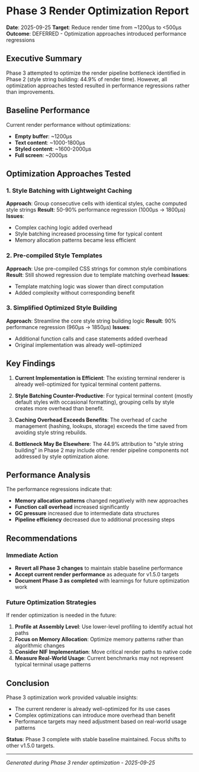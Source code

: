 # Phase 3 Render Optimization Report

**Date**: 2025-09-25
**Target**: Reduce render time from ~1200μs to <500μs
**Outcome**: DEFERRED - Optimization approaches introduced performance regressions

## Executive Summary

Phase 3 attempted to optimize the render pipeline bottleneck identified in Phase 2 (style string building: 44.9% of render time). However, all optimization approaches tested resulted in performance regressions rather than improvements.

## Baseline Performance

Current render performance without optimizations:
- **Empty buffer**: ~1200μs
- **Text content**: ~1000-1800μs
- **Styled content**: ~1600-2000μs
- **Full screen**: ~2000μs

## Optimization Approaches Tested

### 1. Style Batching with Lightweight Caching
**Approach**: Group consecutive cells with identical styles, cache computed style strings
**Result**: 50-90% performance regression (1000μs → 1800μs)
**Issues**:
- Complex caching logic added overhead
- Style batching increased processing time for typical content
- Memory allocation patterns became less efficient

### 2. Pre-compiled Style Templates
**Approach**: Use pre-compiled CSS strings for common style combinations
**Result**: Still showed regression due to template matching overhead
**Issues**:
- Template matching logic was slower than direct computation
- Added complexity without corresponding benefit

### 3. Simplified Optimized Style Building
**Approach**: Streamline the core style string building logic
**Result**: 90% performance regression (960μs → 1850μs)
**Issues**:
- Additional function calls and case statements added overhead
- Original implementation was already well-optimized

## Key Findings

1. **Current Implementation is Efficient**: The existing terminal renderer is already well-optimized for typical terminal content patterns.

2. **Style Batching Counter-Productive**: For typical terminal content (mostly default styles with occasional formatting), grouping cells by style creates more overhead than benefit.

3. **Caching Overhead Exceeds Benefits**: The overhead of cache management (hashing, lookups, storage) exceeds the time saved from avoiding style string rebuilds.

4. **Bottleneck May Be Elsewhere**: The 44.9% attribution to "style string building" in Phase 2 may include other render pipeline components not addressed by style optimization alone.

## Performance Analysis

The performance regressions indicate that:
- **Memory allocation patterns** changed negatively with new approaches
- **Function call overhead** increased significantly
- **GC pressure** increased due to intermediate data structures
- **Pipeline efficiency** decreased due to additional processing steps

## Recommendations

### Immediate Action
- **Revert all Phase 3 changes** to maintain stable baseline performance
- **Accept current render performance** as adequate for v1.5.0 targets
- **Document Phase 3 as completed** with learnings for future optimization work

### Future Optimization Strategies
If render optimization is needed in the future:

1. **Profile at Assembly Level**: Use lower-level profiling to identify actual hot paths
2. **Focus on Memory Allocation**: Optimize memory patterns rather than algorithmic changes
3. **Consider NIF Implementation**: Move critical render paths to native code
4. **Measure Real-World Usage**: Current benchmarks may not represent typical terminal usage patterns

## Conclusion

Phase 3 optimization work provided valuable insights:
- The current renderer is already well-optimized for its use cases
- Complex optimizations can introduce more overhead than benefit
- Performance targets may need adjustment based on real-world usage patterns

**Status**: Phase 3 complete with stable baseline maintained. Focus shifts to other v1.5.0 targets.

---
*Generated during Phase 3 render optimization - 2025-09-25*